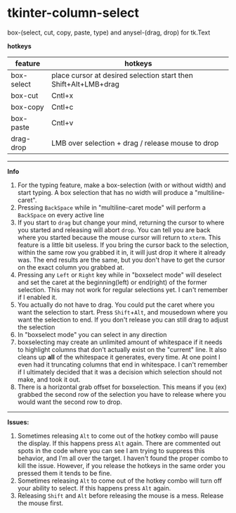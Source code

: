 # tkinter-column-select

box-(select, cut, copy, paste, type) and anysel-(drag, drop) for tk.Text

**hotkeys**

| feature     | hotkeys                                                         |
|-------------|-----------------------------------------------------------------|
| box-select  | place cursor at desired selection start then Shift+Alt+LMB+drag |
| box-cut     | Cntl+x                                                          |
| box-copy    | Cntl+c                                                          |
| box-paste   | Cntl+v                                                          |
| drag-drop   | LMB over selection + drag / release mouse to drop               |

--------------

**Info**
1) For the typing feature, make a box-selection (with or without width) and start typing. A box selection that has no width will produce a "multiline-caret".
2) Pressing `BackSpace` while in "multiline-caret mode" will perform a `BackSpace` on every active line
3) If you start to `drag` but change your mind, returning the cursor to where you started and releasing will abort `drop`. You can tell you are back where you started because the mouse cursor will return to `xterm`. This feature is a little bit useless. If you bring the cursor back to the selection, within the same row you grabbed it in, it will just drop it where it already was. The end results are the same, but you don't have to get the cursor on the exact column you grabbed at.
4) Pressing any `Left` or `Right` key while in "boxselect mode" will deselect and set the caret at the beginning(left) or end(right) of the former selection. This may not work for regular selections yet. I can't remember if I enabled it.
5) You actually do not have to drag. You could put the caret where you want the selection to start. Press `Shift`+`Alt`, and mousedown where you want the selection to end. If you don't release you can still drag to adjust the selection
6) In "boxselect mode" you can select in any direction
7) boxselecting may create an unlimited amount of whitespace if it needs to highlight columns that don't actually exist on the "current" line. It also cleans up **all** of the whitespace it generates, every time. At one point I even had it truncating columns that end in whitespace. I can't remember if I ultimately decided that it was a decision which selection should not make, and took it out.
8) There is a horizontal grab offset for boxselection. This means if you (ex) grabbed the second row of the selection you have to release where you would want the second row to drop.
--------------

**Issues:**

1) Sometimes releasing `Alt` to come out of the hotkey combo will pause the display. If this happens press `Alt` again. There are commented out spots in the code where you can see I am trying to suppress this behavior, and I'm all over the target. I haven't found the proper combo to kill the issue. However, if you release the hotkeys in the same order you pressed them it tends to be fine.
2) Sometimes releasing `Alt` to come out of the hotkey combo will turn off your ability to select. If this happens press `Alt` again.
3) Releasing `Shift` and `Alt` before releasing the mouse is a mess. Release the mouse first.

